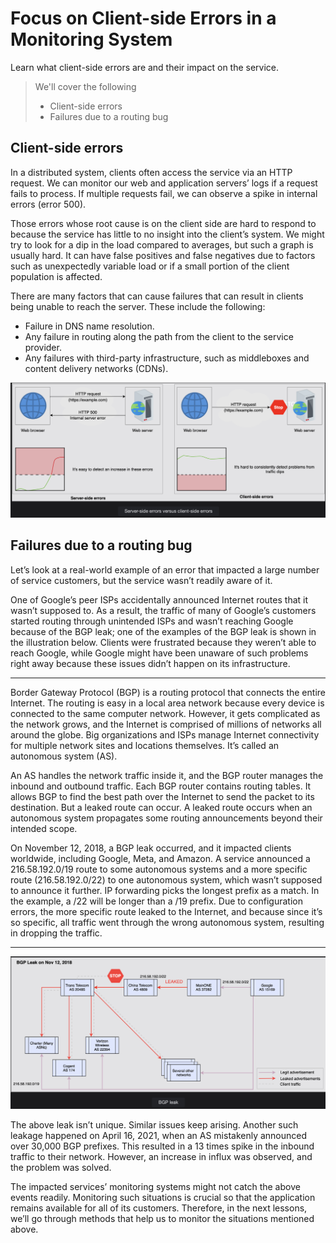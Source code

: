 # Focus on Client-side Errors in a Monitoring System

Learn what client-side errors are and their impact on the service.

> We'll cover the following
>
> - Client-side errors
> - Failures due to a routing bug

## Client-side errors

In a distributed system, clients often access the service via an HTTP request. We can monitor our web and application servers’ logs if a request fails to process. If multiple requests fail, we can observe a spike in internal errors (error 500).

Those errors whose root cause is on the client side are hard to respond to because the service has little to no insight into the client’s system. We might try to look for a dip in the load compared to averages, but such a graph is usually hard. It can have false positives and false negatives due to factors such as unexpectedly variable load or if a small portion of the client population is affected.

There are many factors that can cause failures that can result in clients being unable to reach the server. These include the following:

- Failure in DNS name resolution.
- Any failure in routing along the path from the client to the service provider.
- Any failures with third-party infrastructure, such as middleboxes and content delivery networks (CDNs).

![server-side errors versus client-side errors](./images/1-1-server-side-error-versus-client-side-errors.png)

## Failures due to a routing bug

Let’s look at a real-world example of an error that impacted a large number of service customers, but the service wasn’t readily aware of it.

One of Google’s peer ISPs accidentally announced Internet routes that it wasn’t supposed to. As a result, the traffic of many of Google’s customers started routing through unintended ISPs and wasn’t reaching Google because of the BGP leak; one of the examples of the BGP leak is shown in the illustration below. Clients were frustrated because they weren’t able to reach Google, while Google might have been unaware of such problems right away because these issues didn’t happen on its infrastructure.

---

Border Gateway Protocol (BGP) is a routing protocol that connects the entire Internet. The routing is easy in a local area network because every device is connected to the same computer network. However, it gets complicated as the network grows, and the Internet is comprised of millions of networks all around the globe. Big organizations and ISPs manage Internet connectivity for multiple network sites and locations themselves. It’s called an autonomous system (AS).

An AS handles the network traffic inside it, and the BGP router manages the inbound and outbound traffic. Each BGP router contains routing tables. It allows BGP to find the best path over the Internet to send the packet to its destination. But a leaked route can occur. A leaked route occurs when an autonomous system propagates some routing announcements beyond their intended scope.

On November 12, 2018, a BGP leak occurred, and it impacted clients worldwide, including Google, Meta, and Amazon. A service announced a 216.58.192.0/19 route to some autonomous systems and a more specific route (216.58.192.0/22) to one autonomous system, which wasn’t supposed to announce it further. IP forwarding picks the longest prefix as a match. In the example, a /22 will be longer than a /19 prefix. Due to configuration errors, the more specific route leaked to the Internet, and because since it’s so specific, all traffic went through the wrong autonomous system, resulting in dropping the traffic.

---

![BGP leak](./images/1-2-BGP-leak.png)

The above leak isn’t unique. Similar issues keep arising. Another such leakage happened on April 16, 2021, when an AS mistakenly announced over 30,000 BGP prefixes. This resulted in a 13 times spike in the inbound traffic to their network. However, an increase in influx was observed, and the problem was solved.

The impacted services’ monitoring systems might not catch the above events readily. Monitoring such situations is crucial so that the application remains available for all of its customers. Therefore, in the next lessons, we’ll go through methods that help us to monitor the situations mentioned above.
